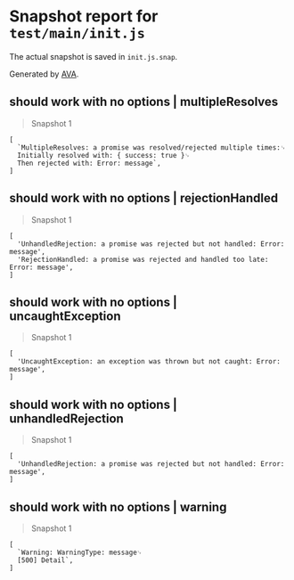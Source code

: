 # Snapshot report for `test/main/init.js`

The actual snapshot is saved in `init.js.snap`.

Generated by [AVA](https://avajs.dev).

## should work with no options | multipleResolves

> Snapshot 1

    [
      `MultipleResolves: a promise was resolved/rejected multiple times:␊
      Initially resolved with: { success: true }␊
      Then rejected with: Error: message`,
    ]

## should work with no options | rejectionHandled

> Snapshot 1

    [
      'UnhandledRejection: a promise was rejected but not handled: Error: message',
      'RejectionHandled: a promise was rejected and handled too late: Error: message',
    ]

## should work with no options | uncaughtException

> Snapshot 1

    [
      'UncaughtException: an exception was thrown but not caught: Error: message',
    ]

## should work with no options | unhandledRejection

> Snapshot 1

    [
      'UnhandledRejection: a promise was rejected but not handled: Error: message',
    ]

## should work with no options | warning

> Snapshot 1

    [
      `Warning: WarningType: message␊
      [500] Detail`,
    ]
